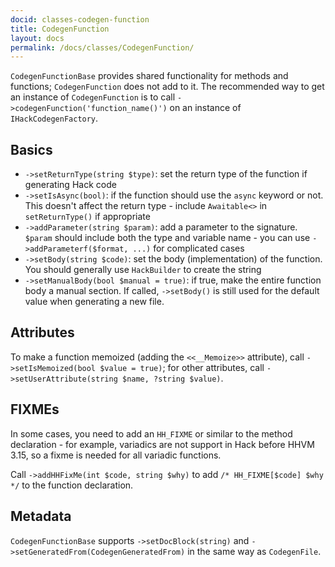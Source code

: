 ```yaml
---
docid: classes-codegen-function
title: CodegenFunction
layout: docs
permalink: /docs/classes/CodegenFunction/
---
```


`CodegenFunctionBase` provides shared functionality for methods and functions;
`CodegenFunction` does not add to it. The recommended way to get an instance of
`CodegenFunction` is to call `->codegenFunction('function_name()')` on an instance of
`IHackCodegenFactory`.

Basics
------

 - `->setReturnType(string $type)`: set the return type of the function if
   generating Hack code
 - `->setIsAsync(bool)`: if the function should use the `async` keyword or not. This
   doesn't affect the return type - include `Awaitable<>` in `setReturnType()` if
   appropriate
 - `->addParameter(string $param)`: add a parameter to the signature. `$param` should
   include both the type and variable name - you can use
   `->addParameterf($format, ...)` for complicated cases
 - `->setBody(string $code)`: set the body (implementation) of the function. You
   should generally use `HackBuilder` to create the string
 - `->setManualBody(bool $manual = true)`: if true, make the entire function body a
   manual section. If called, `->setBody()` is still used for the default value when
   generating a new file.

Attributes
----------

To make a function memoized (adding the `<<__Memoize>>` attribute), call
`->setIsMemoized(bool $value = true)`; for other attributes, call
`->setUserAttribute(string $name, ?string $value)`.

FIXMEs
------

In some cases, you need to add an `HH_FIXME` or similar to the method declaration -
for example, variadics are not support in Hack before HHVM 3.15, so a fixme is
needed for all variadic functions.

Call `->addHHFixMe(int $code, string $why)` to add `/* HH_FIXME[$code] $why */` to
the function declaration.

Metadata
--------

`CodegenFunctionBase` supports `->setDocBlock(string)` and
`->setGeneratedFrom(CodegenGeneratedFrom)` in the same way as `CodegenFile`.
